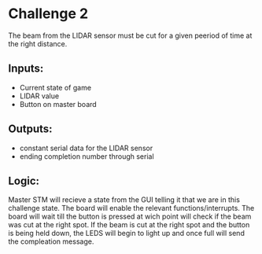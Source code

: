 # Challenge 2

The beam from the LIDAR sensor must be cut for a given peeriod of time at the right distance.

## Inputs:
- Current state of game
- LIDAR value
- Button on master board

## Outputs:
- constant serial data for the LIDAR sensor
- ending completion number through serial

## Logic:
Master STM will recieve a state from the GUI telling it that we are in this challenge state. The board will enable the relevant functions/interrupts. 
The board will wait till the button is pressed at wich point will check if the beam was cut at the right spot. If the beam is cut at the right spot and the button is being held down, the LEDS will begin to light up and once full will send the compleation message.


